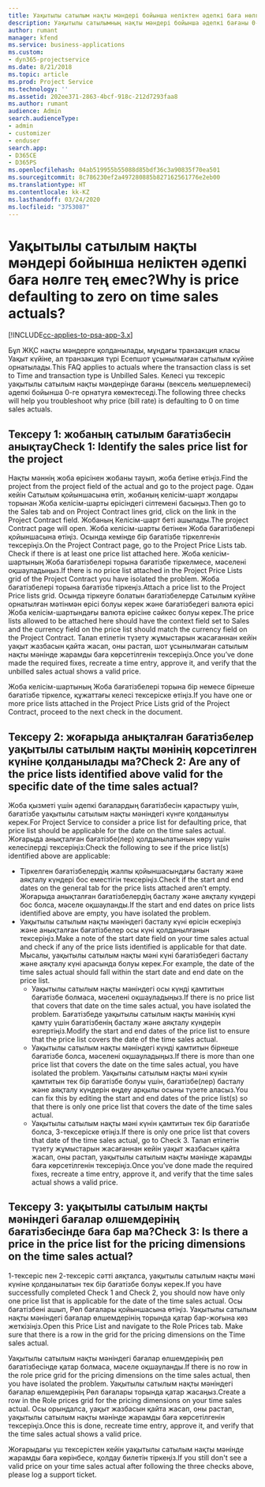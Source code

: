```yaml
---
title: Уақытылы сатылым нақты мәндері бойынша неліктен әдепкі баға нөлге тең емес?
description: Уақытылы сатылымның нақты мәндері бойынша әдепкі бағаны 0-ге теңестіріңіз.
author: rumant
manager: kfend
ms.service: business-applications
ms.custom:
- dyn365-projectservice
ms.date: 8/21/2018
ms.topic: article
ms.prod: Project Service
ms.technology: ''
ms.assetid: 202ee371-2863-4bcf-918c-212d7293faa8
ms.author: rumant
audience: Admin
search.audienceType:
- admin
- customizer
- enduser
search.app:
- D365CE
- D365PS
ms.openlocfilehash: 04ab519955b55088d85bdf36c3a90835f70ea501
ms.sourcegitcommit: 8c786230ef2a497280885b827162561776e2eb00
ms.translationtype: HT
ms.contentlocale: kk-KZ
ms.lasthandoff: 03/24/2020
ms.locfileid: "3753087"
---
```

# <a name="why-is-price-defaulting-to-zero-on-time-sales-actuals"></a><span data-ttu-id="2f07e-103">Уақытылы сатылым нақты мәндері бойынша неліктен әдепкі баға нөлге тең емес?</span><span class="sxs-lookup"><span data-stu-id="2f07e-103">Why is price defaulting to zero on time sales actuals?</span></span>

[!INCLUDE[cc-applies-to-psa-app-3.x](../includes/cc-applies-to-psa-app-3x.md)]

<span data-ttu-id="2f07e-104">Бұл ЖҚС нақты мәндерге қолданылады, мұндағы транзакция класы Уақыт күйіне, ал транзакция түрі Есепшот ұсынылмаған сатылым күйіне орнатылады.</span><span class="sxs-lookup"><span data-stu-id="2f07e-104">This FAQ applies to actuals where the transaction class is set to Time and transaction type is Unbilled Sales.</span></span> <span data-ttu-id="2f07e-105">Келесі үш тексеріс уақытылы сатылым нақты мәндерінде бағаны (вексель мөлшерлемесі) әдепкі бойынша 0-ге орнатуға көмектеседі.</span><span class="sxs-lookup"><span data-stu-id="2f07e-105">The following three checks will help you troubleshoot why price (bill rate) is defaulting to 0 on time sales actuals.</span></span>

## <a name="check-1-identify-the-sales-price-list-for-the-project"></a><span data-ttu-id="2f07e-106">Тексеру 1: жобаның сатылым бағатізбесін анықтау</span><span class="sxs-lookup"><span data-stu-id="2f07e-106">Check 1: Identify the sales price list for the project</span></span>

<span data-ttu-id="2f07e-107">Нақты мәннің жоба өрісінен жобаны тауып, жоба бетіне өтіңіз.</span><span class="sxs-lookup"><span data-stu-id="2f07e-107">Find the project from the project field of the actual and go to the project page.</span></span> <span data-ttu-id="2f07e-108">Одан кейін Сатылым қойыншасына өтіп, жобаның келісім-шарт жолдары торынан Жоба келісім-шарты өрісіндегі сілтемені басыңыз.</span><span class="sxs-lookup"><span data-stu-id="2f07e-108">Then go to the Sales tab and on Project Contract lines grid, click on the link in the Project Contract field.</span></span> <span data-ttu-id="2f07e-109">Жобаның Келісім-шарт беті ашылады.</span><span class="sxs-lookup"><span data-stu-id="2f07e-109">The project Contract page will open.</span></span> <span data-ttu-id="2f07e-110">Жоба келісім-шарты бетінен Жоба бағатізбелері қойыншасына өтіңіз. Осында кемінде бір бағатізбе тіркелгенін тексеріңіз.</span><span class="sxs-lookup"><span data-stu-id="2f07e-110">On the Project Contract page, go to the Project Price Lists tab. Check if there is at least one price list attached here.</span></span> <span data-ttu-id="2f07e-111">Жоба келісім-шартының Жоба бағатізбелері торына бағатізбе тіркелмесе, мәселені оқшауладыңыз.</span><span class="sxs-lookup"><span data-stu-id="2f07e-111">If there is no price list attached in the Project Price Lists grid of the Project Contract you have isolated the problem.</span></span> <span data-ttu-id="2f07e-112">Жоба бағатізбелері торына бағатізбе тіркеңіз.</span><span class="sxs-lookup"><span data-stu-id="2f07e-112">Attach a price list to the Project Price lists grid.</span></span> <span data-ttu-id="2f07e-113">Осында тіркеуге болатын бағатізбелерде Сатылым күйіне орнатылған мәтінмән өрісі болуы керек және бағатізбедегі валюта өрісі Жоба келісім-шартындағы валюта өрісіне сәйкес болуы керек.</span><span class="sxs-lookup"><span data-stu-id="2f07e-113">The price lists allowed to be attached here should have the context field set to Sales and the currency field on the price list should match the currency field on the Project Contract.</span></span> <span data-ttu-id="2f07e-114">Талап етілетін түзету жұмыстарын жасағаннан кейін уақыт жазбасын қайта жасап, оны растап, шот ұсынылмаған сатылым нақты мәнінде жарамды баға көрсетілгенін тексеріңіз.</span><span class="sxs-lookup"><span data-stu-id="2f07e-114">Once you’ve done made the required fixes, recreate a time entry, approve it, and verify that the unbilled sales actual shows a valid price.</span></span> 

<span data-ttu-id="2f07e-115">Жоба келісім-шартының Жоба бағатізбелері торына бір немесе бірнеше бағатізбе тіркелсе, құжаттағы келесі тексеріске өтіңіз.</span><span class="sxs-lookup"><span data-stu-id="2f07e-115">If you have one or more price lists attached in the Project Price Lists grid of the Project Contract, proceed to the next check in the document.</span></span>

## <a name="check-2-are-any-of-the-price-lists-identified-above-valid-for-the-specific-date-of-the-time-sales-actual"></a><span data-ttu-id="2f07e-116">Тексеру 2: жоғарыда анықталған бағатізбелер уақытылы сатылым нақты мәнінің көрсетілген күніне қолданылады ма?</span><span class="sxs-lookup"><span data-stu-id="2f07e-116">Check 2: Are any of the price lists identified above valid for the specific date of the time sales actual?</span></span>

<span data-ttu-id="2f07e-117">Жоба қызметі үшін әдепкі бағалардың бағатізбесін қарастыру үшін, бағатізбе уақытылы сатылым нақты мәніндегі күнге қолданылуы керек.</span><span class="sxs-lookup"><span data-stu-id="2f07e-117">For Project Service to consider a price list for defaulting price, that price list should be applicable for the date on the time sales actual.</span></span> <span data-ttu-id="2f07e-118">Жоғарыда анықталған бағатізбе(лер) қолданылатынын көру үшін келесілерді тексеріңіз:</span><span class="sxs-lookup"><span data-stu-id="2f07e-118">Check the following to see if the price list(s) identified above are applicable:</span></span>
- <span data-ttu-id="2f07e-119">Тіркелген бағатізбелердің жалпы қойыншасындағы басталу және аяқталу күндері бос еместігін тексеріңіз.</span><span class="sxs-lookup"><span data-stu-id="2f07e-119">Check if the start and end dates on the general tab for the price lists attached aren’t empty.</span></span> <span data-ttu-id="2f07e-120">Жоғарыда анықталған бағатізбелердің басталу және аяқталу күндері бос болса, мәселе оқшауланды.</span><span class="sxs-lookup"><span data-stu-id="2f07e-120">If the start and end dates on price lists identified above are empty, you have isolated the problem.</span></span> 
- <span data-ttu-id="2f07e-121">Уақытылы сатылым нақты мәніндегі басталу күні өрісін ескеріңіз және анықталған бағатізбелер осы күні қолданылғанын тексеріңіз.</span><span class="sxs-lookup"><span data-stu-id="2f07e-121">Make a note of the start date field on your time sales actual and check if any of the price lists identified is applicable for that date.</span></span> <span data-ttu-id="2f07e-122">Мысалы, уақытылы сатылым нақты мәні күні бағатізбедегі басталу және аяқталу күні арасында болуы керек.</span><span class="sxs-lookup"><span data-stu-id="2f07e-122">For example, the date of the time sales actual should fall within the start date and end date on the price list.</span></span> 
    - <span data-ttu-id="2f07e-123">Уақытылы сатылым нақты мәніндегі осы күнді қамтитын бағатізбе болмаса, мәселені оқшауладыңыз.</span><span class="sxs-lookup"><span data-stu-id="2f07e-123">If there is no price list that covers that date on the time sales actual, you have isolated the problem.</span></span> <span data-ttu-id="2f07e-124">Бағатізбеде уақытылы сатылым нақты мәнінің күні қамту үшін бағатізбенің басталу және аяқталу күндерін өзгертіңіз.</span><span class="sxs-lookup"><span data-stu-id="2f07e-124">Modify the start and end dates of the price list to ensure that the price list covers the date of the time sales actual.</span></span> 
    - <span data-ttu-id="2f07e-125">Уақытылы сатылым нақты мәніндегі күнді қамтитын бірнеше бағатізбе болса, мәселені оқшауладыңыз.</span><span class="sxs-lookup"><span data-stu-id="2f07e-125">If there is more than one price list that covers the date on the time sales actual, you have isolated the problem.</span></span> <span data-ttu-id="2f07e-126">Уақытылы сатылым нақты мәні күнін қамтитын тек бір бағатізбе болуы үшін, бағатізбе(лер) басталу және аяқталу күндерін өңдеу арқылы осыны түзете аласыз.</span><span class="sxs-lookup"><span data-stu-id="2f07e-126">You can fix this by editing the start and end dates of the price list(s) so that there is only one price list that covers the date of the time sales actual.</span></span> 
    - <span data-ttu-id="2f07e-127">Уақытылы сатылым нақты мәні күнін қамтитын тек бір бағатізбе болса, 3-тексеріске өтіңіз.</span><span class="sxs-lookup"><span data-stu-id="2f07e-127">If there is only one price list that covers that date of the time sales actual, go to Check 3.</span></span>
<span data-ttu-id="2f07e-128">Талап етілетін түзету жұмыстарын жасағаннан кейін уақыт жазбасын қайта жасап, оны растап, уақытылы сатылым нақты мәнінде жарамды баға көрсетілгенін тексеріңіз.</span><span class="sxs-lookup"><span data-stu-id="2f07e-128">Once you’ve done made the required fixes, recreate a time entry, approve it, and verify that the time sales actual shows a valid price.</span></span>

## <a name="check-3-is-there-a-price-in-the-price-list-for-the-pricing-dimensions-on-the-time-sales-actual"></a><span data-ttu-id="2f07e-129">Тексеру 3: уақытылы сатылым нақты мәніндегі бағалар өлшемдерінің бағатізбесінде баға бар ма?</span><span class="sxs-lookup"><span data-stu-id="2f07e-129">Check 3: Is there a price in the price list for the pricing dimensions on the time sales actual?</span></span>

<span data-ttu-id="2f07e-130">1-тексеріс пен 2-тексеріс сәтті аяқталса, уақытылы сатылым нақты мәні күніне қолданылатын тек бір бағатізбе болуы керек.</span><span class="sxs-lookup"><span data-stu-id="2f07e-130">If you have successfully completed Check 1 and Check 2, you should now have only one price list that is applicable for the date of the time sales actual.</span></span> <span data-ttu-id="2f07e-131">Осы бағатізбені ашып, Рөл бағалары қойыншасына өтіңіз. Уақытылы сатылым нақты мәніндегі бағалар өлшемдерінің торында қатар бар-жоғына көз жеткізіңіз.</span><span class="sxs-lookup"><span data-stu-id="2f07e-131">Open this Price List and navigate to the Role Prices tab. Make sure that there is a row in the grid for the pricing dimensions on the Time sales actual.</span></span>

<span data-ttu-id="2f07e-132">Уақытылы сатылым нақты мәніндегі бағалар өлшемдерінің рөл бағатізбесінде қатар болмаса, мәселе оқшауланды.</span><span class="sxs-lookup"><span data-stu-id="2f07e-132">If there is no row in the role price grid for the pricing dimensions on the time sales actual, then you have isolated the problem.</span></span> <span data-ttu-id="2f07e-133">Уақытылы сатылым нақты мәніндегі бағалар өлшемдерінің Рөл бағалары торында қатар жасаңыз.</span><span class="sxs-lookup"><span data-stu-id="2f07e-133">Create a row in the Role prices grid for the pricing dimensions on your time sales actual.</span></span> <span data-ttu-id="2f07e-134">Осы орындалса, уақыт жазбасын қайта жасап, оны растап, уақытылы сатылым нақты мәнінде жарамды баға көрсетілгенін тексеріңіз.</span><span class="sxs-lookup"><span data-stu-id="2f07e-134">Once this is done, recreate time entry, approve it, and verify that the time sales actual shows a valid price.</span></span>

<span data-ttu-id="2f07e-135">Жоғарыдағы үш тексерістен кейін уақытылы сатылым нақты мәнінде жарамды баға көрінбесе, қолдау билетін тіркеңіз.</span><span class="sxs-lookup"><span data-stu-id="2f07e-135">If you still don't see a valid price on your time sales actual after following the three checks above, please log a support ticket.</span></span> 

